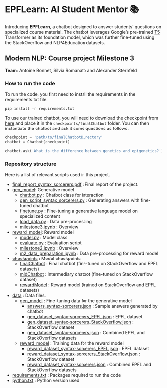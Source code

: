 # **EPFLearn: AI Student Mentor** 📚

Introducing **EPFLearn**, a chatbot designed to answer students’ questions on specialized course material. The chatbot leverages Google’s pre-trained [T5](https://ai.googleblog.com/2020/02/exploring-transfer-learning-with-t5.html) Transformer as its foundation model, which was further fine-tuned using the StackOverflow and NLP4Education datasets.
## **Modern NLP: Course project Milestone 3**

**Team**: Antoine Bonnet, Silvia Romanato and Alexander Sternfeld 
### How to run the code

To run the code, you first need to install the requirements in the requirements.txt file.

`` pip install -r requirements.txt ``

To use our trained chatbot, you will need to download the checkpoint from [here](https://drive.google.com/drive/folders/1-8UEI-sMrCNwjiC6MENCPZZBwQhkGMdh?usp=share_link) and place it in the `checkpoints/finalChatbot` folder. You can then instantiate the chatbot and ask it some questions as follows. 

```python 
checkpoint = 'path/to/finalChatbotDirectory'
chatbot = Chatbot(checkpoint)

chatbot.ask('What is the difference between genetics and epigenetics?')
```

### Repository structure

Here is a list of relevant scripts used in this project. 

* [final_report_syntax_sorcerers.pdf](./final_report_syntax_sorcerers.pdf) : Final report of the project.
* [gen_model](./gen_model): Generative model
   * [chatbot.py](./gen_model/chatbot.py) : Chatbot class for interaction
   * [gen_script_syntax_sorcerers.py](./gen_model/gen_script_syntax_sorcerers.py) : Generating answers with fine-tuned chatbot
   * [finetune.py](./gen_model/finetune.py) : Fine-tuning a generative language model on specialized content
   * [load_data.py](./gen_model/load_data.py) : Data pre-processing
   * [milestone3.ipynb](./gen_model/milestone3.ipynb) : Overview
 * [reward_model](./reward_model): Reward model
   * [model.py](./reward_model/model.py) : Model class
   * [evaluate.py](./reward_model/evaluate.py) : Evaluation script
   * [milestone2.ipynb](./reward_model/milestone2.ipynb) : Overview
   * [m2_data_preparation.ipynb](./reward_model/m2_data_preparation.ipynb) : Data pre-processing for reward model
 * [checkpoints](./checkpoints) : Model checkpoints
    * [finalChatbot](./checkpoints/finalChatbot) : Final chatbot (fine-tuned on StackOverflow and EPFL datasets) 
    * [midChatbot](./checkpoints/midChatbot) : Intermediary chatbot (fine-tuned on StackOverflow dataset)
    * [rewardModel](./checkpoints/rewardModel) : Reward model (trained on StackOverflow and EPFL datasets)
 * [data](./data) : Data files. 
   * [gen_model](./data/gen_model) : Fine-tuning data for the generative model
     * [answers_syntax-sorcerers.json](./data/gen_model/answers_syntax-sorcerers.json) : Sample answers generated by chatbot
     * [gen_dataset_syntax-sorcerers_EPFL.json](./data/gen_model/gen_dataset_syntax-sorcerers_EPFL.json) : EPFL dataset
     * [gen_dataset_syntax-sorcerers_StackOverflow.json](./data/gen_model/gen_dataset_syntax-sorcerers_StackOverflow.json) : StackOverflow dataset
     * [gen_dataset_syntax-sorcerers.json](./data/gen_model/gen_dataset_syntax-sorcerers.json) : Combined EPFL and StackOverflow datasets
   * [reward_model](./data/reward_model) : Training data for the reward model
     * [reward_dataset_syntax-sorcerers_EPFL.json](./data/reward_model/reward_dataset_syntax-sorcerers_EPFL.json) : EPFL dataset
     * [reward_dataset_syntax-sorcerers_StackOverflow.json](./data/reward_model/reward_dataset_syntax-sorcerers_StackOverflow.json) : StackOverflow dataset
     * [reward_dataset_syntax-sorcerers.json](./data/reward_model/reward_dataset_syntax-sorcerers.json) : Combined EPFL and StackOverflow datasets
 * [requirements.txt](./requirements.txt) : Packages required to run the code
 * [python.txt](./python.txt) : Python version used
